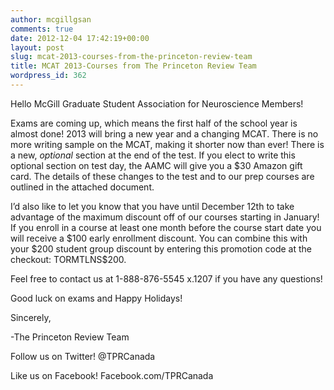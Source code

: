 ```yaml
---
author: mcgillgsan
comments: true
date: 2012-12-04 17:42:19+00:00
layout: post
slug: mcat-2013-courses-from-the-princeton-review-team
title: MCAT 2013-Courses from The Princeton Review Team
wordpress_id: 362
---
```

<p>Hello McGill Graduate Student Association for Neuroscience Members!</p>
<p>Exams are coming up, which means the first half of the school year is almost done!  2013 will bring a new year and a changing MCAT.  There is no more writing sample on the MCAT, making it shorter now than ever!  There is a new, <em>optional</em> section at the end of the test.  If you elect to write this optional section on test day, the AAMC will give you a $30 Amazon gift card.  The details of these changes to the test and to our prep courses are outlined in the attached document.</p>
<p>I’d also like to let you know that you have until December 12th to take advantage of the maximum discount off of our courses starting in January!  If you enroll in a course at least one month before the course start date you will receive a $100 early enrollment discount.  You can combine this with your $200 student group discount by entering this promotion code at the checkout:  TORMTLNS$200.</p>
<p>Feel free to contact us at 1-888-876-5545 x.1207 if you have any questions!</p>
<p>Good luck on exams and Happy Holidays!</p>
<p>Sincerely,</p>
<p>-The Princeton Review Team</p>
<p>Follow us on Twitter!      @TPRCanada</p>
<p>Like us on Facebook!      Facebook.com/TPRCanada</p>
